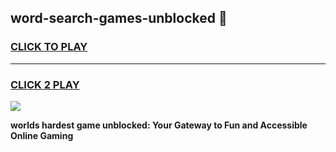 
## word-search-games-unblocked 👋
<h3>
<a href="https://premium.freeplayer.one?title=word-search-games-unblocked&ref=14F">CLICK TO PLAY</a></h3>
<hr>

<h3>
<a href="https://premium.freeplayer.one?title=word-search-games-unblocked&ref=14F">CLICK 2 PLAY</a>
  
</h3>

<a href="https://premium.freeplayer.one?title=word-search-games-unblocked&ref=12F/"><img src="https://clearcache.store/games.png"></a>


**worlds hardest game unblocked: Your Gateway to Fun and Accessible Online Gaming**
